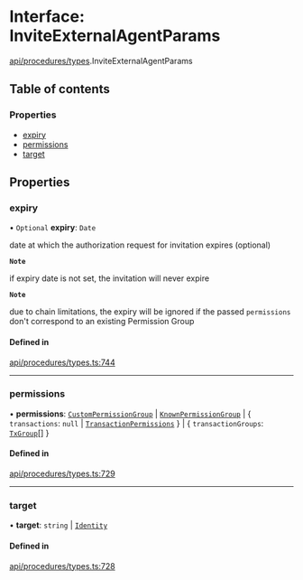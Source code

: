 # Interface: InviteExternalAgentParams

[api/procedures/types](../wiki/api.procedures.types).InviteExternalAgentParams

## Table of contents

### Properties

- [expiry](../wiki/api.procedures.types.InviteExternalAgentParams#expiry)
- [permissions](../wiki/api.procedures.types.InviteExternalAgentParams#permissions)
- [target](../wiki/api.procedures.types.InviteExternalAgentParams#target)

## Properties

### expiry

• `Optional` **expiry**: `Date`

date at which the authorization request for invitation expires (optional)

**`Note`**

 if expiry date is not set, the invitation will never expire

**`Note`**

 due to chain limitations, the expiry will be ignored if the passed `permissions` don't correspond to an existing Permission Group

#### Defined in

[api/procedures/types.ts:744](https://github.com/PolymeshAssociation/polymesh-sdk/blob/16e8c2ca/src/api/procedures/types.ts#L744)

___

### permissions

• **permissions**: [`CustomPermissionGroup`](../wiki/api.entities.CustomPermissionGroup.CustomPermissionGroup) \| [`KnownPermissionGroup`](../wiki/api.entities.KnownPermissionGroup.KnownPermissionGroup) \| { `transactions`: ``null`` \| [`TransactionPermissions`](../wiki/types.TransactionPermissions)  } \| { `transactionGroups`: [`TxGroup`](../wiki/types.TxGroup)[]  }

#### Defined in

[api/procedures/types.ts:729](https://github.com/PolymeshAssociation/polymesh-sdk/blob/16e8c2ca/src/api/procedures/types.ts#L729)

___

### target

• **target**: `string` \| [`Identity`](../wiki/api.entities.Identity.Identity)

#### Defined in

[api/procedures/types.ts:728](https://github.com/PolymeshAssociation/polymesh-sdk/blob/16e8c2ca/src/api/procedures/types.ts#L728)
